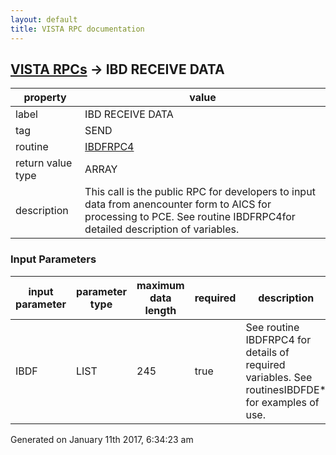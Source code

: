 ```yaml
---
layout: default
title: VISTA RPC documentation
---
```




## [VISTA RPCs](TableOfContent.md) &#8594; IBD RECEIVE DATA 

 property | value 
--- | --- 
 label | IBD RECEIVE DATA
 tag | SEND
 routine | [IBDFRPC4](http://code.osehra.org/dox/Routine_IBDFRPC4_source.html)
 return value type | ARRAY
 description | This call is the public RPC for developers to input data from anencounter form to AICS for processing to PCE.  See routine IBDFRPC4for detailed description of variables.

### Input Parameters

| input parameter | parameter type | maximum data length | required | description | 
| --- | --- | --- | --- | --- | 
| IBDF | LIST | 245 | true | See routine IBDFRPC4 for details of required variables.  See routinesIBDFDE* for examples of use. | 




Generated on January 11th 2017, 6:34:23 am